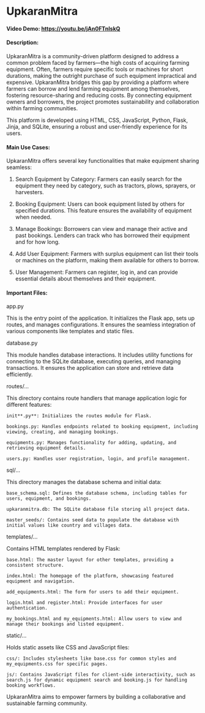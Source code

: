 # UpkaranMitra
#### Video Demo:  https://youtu.be/jAn0FTnIskQ
#### Description:
UpkaranMitra is a community-driven platform designed to address a common problem faced by farmers—the high costs of acquiring farming equipment. Often, farmers require specific tools or machines for short durations, making the outright purchase of such equipment impractical and expensive. UpkaranMitra bridges this gap by providing a platform where farmers can borrow and lend farming equipment among themselves, fostering resource-sharing and reducing costs. By connecting equipment owners and borrowers, the project promotes sustainability and collaboration within farming communities.

This platform is developed using HTML, CSS, JavaScript, Python, Flask, Jinja, and SQLite, ensuring a robust and user-friendly experience for its users.

#### Main Use Cases:
UpkaranMitra offers several key functionalities that make equipment sharing seamless:

1. Search Equipment by Category: Farmers can easily search for the equipment they need by category, such as tractors, plows, sprayers, or harvesters.

2. Booking Equipment: Users can book equipment listed by others for specified durations. This feature ensures the availability of equipment when needed.

3. Manage Bookings: Borrowers can view and manage their active and past bookings. Lenders can track who has borrowed their equipment and for how long.

4. Add User Equipment: Farmers with surplus equipment can list their tools or machines on the platform, making them available for others to borrow.

5. User Management: Farmers can register, log in, and can provide essential details about themselves and their equipment.

#### Important Files:

app.py

This is the entry point of the application. It initializes the Flask app, sets up routes, and manages configurations. It ensures the seamless integration of various components like templates and static files.

database.py

This module handles database interactions. It includes utility functions for connecting to the SQLite database, executing queries, and managing transactions. It ensures the application can store and retrieve data efficiently.

routes/…

This directory contains route handlers that manage application logic for different features:

    init**.py**: Initializes the routes module for Flask.

    bookings.py: Handles endpoints related to booking equipment, including viewing, creating, and managing bookings.

    equipments.py: Manages functionality for adding, updating, and retrieving equipment details.

    users.py: Handles user registration, login, and profile management.

sql/…

This directory manages the database schema and initial data:

    base_schema.sql: Defines the database schema, including tables for users, equipment, and bookings.

    upkaranmitra.db: The SQLite database file storing all project data.

    master_seeds/: Contains seed data to populate the database with initial values like country and villages data.

templates/…

Contains HTML templates rendered by Flask:

    base.html: The master layout for other templates, providing a consistent structure.

    index.html: The homepage of the platform, showcasing featured equipment and navigation.

    add_equipments.html: The form for users to add their equipment.

    login.html and register.html: Provide interfaces for user authentication.

    my_bookings.html and my_equipments.html: Allow users to view and manage their bookings and listed equipment.

static/…

Holds static assets like CSS and JavaScript files:

    css/: Includes stylesheets like base.css for common styles and my_equipments.css for specific pages.

    js/: Contains JavaScript files for client-side interactivity, such as search.js for dynamic equipment search and booking.js for handling booking workflows.

UpkaranMitra aims to empower farmers by building a collaborative and sustainable farming community.